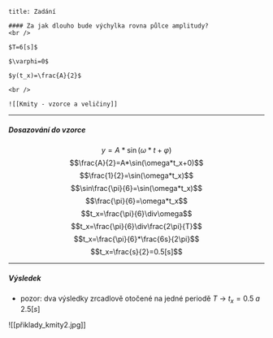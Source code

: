 
```ad-summary
title: Zadání

#### Za jak dlouho bude výchylka rovna půlce amplitudy?
<br />

$T=6[s]$

$\varphi=0$

$y(t_x)=\frac{A}{2}$

<br />

![[Kmity - vzorce a veličiny]]
```
---
##### Dosazování do vzorce

$$y=A*\sin(\omega*t+\varphi)$$
$$\frac{A}{2}=A*\sin(\omega*t_x+0)$$
$$\frac{1}{2}=\sin(\omega*t_x)$$
$$\sin\frac{\pi}{6}=\sin(\omega*t_x)$$$$\frac{\pi}{6}=\omega*t_x$$
$$t_x=\frac{\pi}{6}\div\omega$$
$$t_x=\frac{\pi}{6}\div\frac{2\pi}{T}$$
$$t_x=\frac{\pi}{6}*\frac{6s}{2\pi}$$
$$t_x=\frac{s}{2}=0.5[s]$$

---
##### Výsledek

- pozor: dva výsledky zrcadlově otočené na jedné periodě $T$ $\rightarrow$ $t_x=0.5\;a\;2.5[s]$

![[přiklady_kmity2.jpg]]

